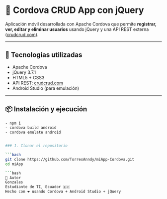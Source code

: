 # 📱 Cordova CRUD App con jQuery

Aplicación móvil desarrollada con Apache Cordova que permite **registrar, ver, editar y eliminar usuarios** usando jQuery y una API REST externa ([crudcrud.com](https://crudcrud.com)).

---

## 🚀 Tecnologías utilizadas

- Apache Cordova
- jQuery 3.7.1
- HTML5 + CSS3
- API REST: [crudcrud.com](https://crudcrud.com)
- Android Studio (para emulación)

---

## 📦 Instalación y ejecución
```bash
- npm i
- cordova build android
- cordova emulate android


### 1. Clonar el repositorio

```bash
git clone https://github.com/TorresAnndy/miApp-Cordova.git
cd miApp

```bash
👤 Autor
Gonzales
Estudiante de TI, Ecuador 🇪🇨
Hecho con ❤️ usando Cordova + Android Studio + jQuery